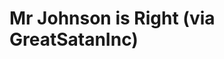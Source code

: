 <!--
id: 551050611
link: http://tumblr.atmos.org/post/551050611/mr-johnson-is-right-via-greatsataninc
slug: mr-johnson-is-right-via-greatsataninc
date: Mon Apr 26 2010 09:24:29 GMT-0700 (PDT)
publish: 2010-04-026
tags: 
title: Mr Johnson is Right (via GreatSatanInc)
-->


Mr Johnson is Right (via GreatSatanInc)
=======================================



